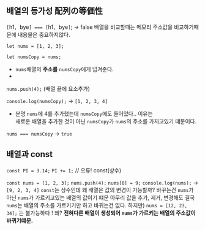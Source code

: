 ## 배열의 등가성 配列の等価性
`[`h1`, `bye`] === [`h1`, `bye`]`; -> false
배열을 비교할때는 메모리 주소값을 비교하기때문에 내용물은 중요하지않다.  

`let nums = [1, 2, 3];`  
   
`let numsCopy = nums;`   
- `nums`배열의 **주소를** `numsCopy`에게 넘겨준다.  
- 
`nums.push(4);` (배열 끝에  요소추가)  
  
`console.log(numsCopy);` -> `[1, 2, 3, 4]  `
- 분명 `nums`에 4를 추가했는데 `numsCopy`에도 들어있다.. 이유는  
새로운 배열을 추가한 것이 아닌 `numsCopy`가 `nums`의 주소를 가지고있기 떄문이다.  

`nums === numsCopy` -> `true`  

## 배열과 const
`const PI = 3.14;`
`PI += 1;` // 오류! const(상수)

`const nums = [1, 2, 3];`
`nums.push(4);`
`nums[0] = 9;`
`console.log(nums);` -> `[9, 2, 3, 4]`
`const`는 상수인데 왜 배열은 값의 변경이 가능할까?
바꾸는건 `nums`가 아닌 `nums`가 가르키고있는 배열의 값이기 떄문
아무리 값을 추가, 제거, 변경해도 결국 `nums`는 배열의 주소를 가르키기만 하고 바뀌는건 없다.
하지만) `nums = [12, 23, 34];` 는 불가능하다 ! 왜?
**전혀다른 배열이 생성되어 `nums`가 가르키는 배열의 주소값이 바뀌기떄문.**





